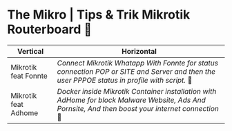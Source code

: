# The Mikro | Tips & Trik Mikrotik Routerboard :rocket:

| Vertical     | Horizontal |
|----------|------------|
| Mikrotik feat Fonnte | _Connect Mikrotik Whatapp With Fonnte for status connection POP or SITE and Server and then the user PPPOE status in profile with script._ :speech_balloon:  |
| Mikrotik feat Adhome | _Docker inside Mikrotik Container installation with AdHome for block Malware Website, Ads And Pornsite, And then boost your internet connection_ :bricks:   |
 


